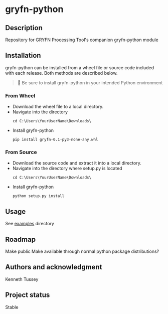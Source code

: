 # gryfn-python

## Description
Repository for GRYFN Processing Tool's companion gryfn-python module

## Installation
gryfn-python can be installed from a wheel file or source code included with each release. Both methods are described below.

> &#128221; Be sure to install gryfn-python in your intended Python environment 

### From Wheel
 * Download the wheel file to a local directory.
 * Navigate into the directory
   ```
   cd C:\Users\YourUserName\Downloads\
   ```
 * Install gryfn-python
   ```
   pip install gryfn-0.1-py3-none-any.whl
   ```

### From Source
 * Download the source code and extract it into a local directory.
 * Navigate into the directory where setup.py is located
   ```
   cd C:\Users\YourUserName\Downloads\
   ```
 * Install gryfn-python
   ```
   python setup.py install
   ```

## Usage
See [examples](examples) directory

## Roadmap
Make public
Make available through normal python package distributions?

## Authors and acknowledgment
Kenneth Tussey

## Project status
Stable
